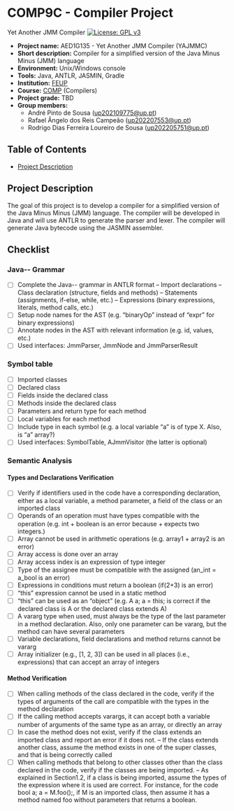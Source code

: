 # COMP9C - Compiler Project

Yet Another JMM Compiler
[![License: GPL v3](https://img.shields.io/badge/License-GPLv3-blue.svg)](https://www.gnu.org/licenses/gpl-3.0)

- **Project name:** AED1G135 - Yet Another JMM Compiler (YAJMMC)
- **Short description:** Compiler for a simplified version of the Java Minus Minus (JMM) language
- **Environment:** Unix/Windows console
- **Tools:** Java, ANTLR, JASMIN, Gradle
- **Institution:** [FEUP](https://sigarra.up.pt/feup/en/web_page.Inicial)
- **Course:** [COMP](https://sigarra.up.pt/feup/pt/UCURR_GERAL.FICHA_UC_VIEW?pv_ocorrencia_id=520331) (Compilers)
- **Project grade:** TBD
- **Group members:**
    - André Pinto de Sousa (up202109775@up.pt)
    - Rafael Ângelo dos Reis Campeão (up202207553@up.pt)
    - Rodrigo Dias Ferreira Loureiro de Sousa (up202205751@up.pt)

## Table of Contents
- [Project Description](#project-description)

## Project Description
The goal of this project is to develop a compiler for a simplified version of the Java Minus Minus (JMM) language. The compiler will be developed in Java and will use ANTLR to generate the parser and lexer. The compiler will generate Java bytecode using the JASMIN assembler.

## Checklist
### Java-- Grammar
 - [ ] Complete the Java-- grammar in ANTLR format
    – Import declarations
    – Class declaration (structure, fields and methods)
    – Statements (assignments, if-else, while, etc.)
    – Expressions (binary expressions, literals, method calls, etc.)
 - [ ] Setup node names for the AST (e.g. “binaryOp” instead of “expr” for binary expressions) 
 - [ ] Annotate nodes in the AST with relevant information (e.g. id, values, etc.)
 - [ ] Used interfaces: JmmParser, JmmNode and JmmParserResult
### Symbol table
 - [ ] Imported classes 
 - [ ] Declared class
 - [ ] Fields inside the declared class
 - [ ] Methods inside the declared class
 - [ ] Parameters and return type for each method 
 - [ ] Local variables for each method
 - [ ] Include type in each symbol (e.g. a local variable “a” is of type X. Also, is “a” array?)
 - [ ] Used interfaces: SymbolTable, AJmmVisitor (the latter is optional)

### Semantic Analysis

#### Types and Declarations Verification
 - [ ] Verify if identifiers used in the code have a corresponding declaration, either as a local variable, a method parameter, a field of the class or an imported class
 - [ ] Operands of an operation must have types compatible with the operation (e.g. int + boolean is an error because + expects two integers.)
 - [ ] Array cannot be used in arithmetic operations (e.g. array1 + array2 is an error)
 - [ ] Array access is done over an array
 - [ ] Array access index is an expression of type integer
 - [ ] Type of the assignee must be compatible with the assigned (an_int = a_bool is an error)
 - [ ] Expressions in conditions must return a boolean (if(2+3) is an error)
 - [ ] “this” expression cannot be used in a static method
 - [ ] “this” can be used as an “object” (e.g. A a; a = this; is correct if the declared class is A or the declared class extends A)
 - [ ] A vararg type when used, must always be the type of the last parameter in a method declaration. Also, only one parameter can be vararg, but the method can have several parameters
 - [ ] Variable declarations, field declarations and method returns cannot be vararg
 - [ ] Array initializer (e.g., [1, 2, 3]) can be used in all places (i.e., expressions) that can accept an array of integers
#### Method Verification
 - [ ] When calling methods of the class declared in the code, verify if the types of arguments of the call are compatible with the types in the method declaration
 - [ ] If the calling method accepts varargs, it can accept both a variable number of arguments of the same type as an array, or directly an array
 - [ ] In case the method does not exist, verify if the class extends an imported class and report an error if it does not.
    – If the class extends another class, assume the method exists in one of the super classes,
    and that is being correctly called
 - [ ] When calling methods that belong to other classes other than the class declared in the code, verify if the classes are being imported.
    – As explained in Section1.2, if a class is being imported, assume the types of the expression where it is used are correct. For instance, for the code bool a; a = M.foo();, if M is an imported class, then assume it has a method named foo without parameters that returns a boolean.
